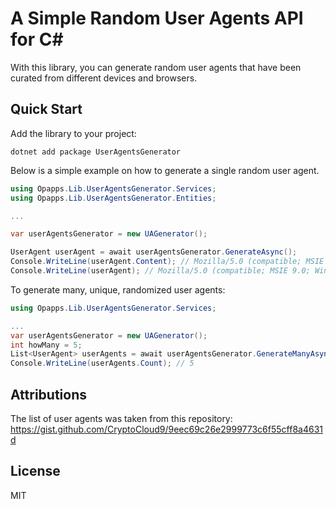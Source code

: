 
# A Simple Random User Agents API for C#

With this library, you can generate random user agents that have been curated from different devices and browsers.




## Quick Start

Add the library to your project:
```
dotnet add package UserAgentsGenerator
```


Below is a simple example on how to generate a single random user agent.

```csharp
using Opapps.Lib.UserAgentsGenerator.Services;
using Opapps.Lib.UserAgentsGenerator.Entities;

...

var userAgentsGenerator = new UAGenerator();

UserAgent userAgent = await userAgentsGenerator.GenerateAsync();
Console.WriteLine(userAgent.Content); // Mozilla/5.0 (compatible; MSIE 9.0; Windows NT 6.1; WOW64; Trident/5.0)
Console.WriteLine(userAgent); // Mozilla/5.0 (compatible; MSIE 9.0; Windows NT 6.1; WOW64; Trident/5.0)

```

To generate many, unique, randomized user agents:

```csharp
using Opapps.Lib.UserAgentsGenerator.Services;

...
var userAgentsGenerator = new UAGenerator();
int howMany = 5;
List<UserAgent> userAgents = await userAgentsGenerator.GenerateManyAsync(howMany);
Console.WriteLine(userAgents.Count); // 5

```

## Attributions

The list of user agents was taken from this repository: https://gist.github.com/CryptoCloud9/9eec69c26e2999773c6f55cff8a4631d

## License
MIT
